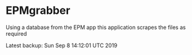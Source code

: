 # EPMgrabber
Using a database from the EPM app this application scrapes the files as required


Latest backup: Sun Sep 8 14:12:01 UTC 2019
